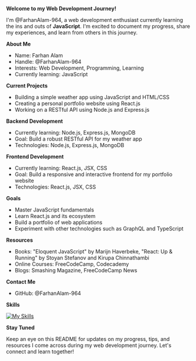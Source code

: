 **Welcome to my Web Development Journey!**

I'm @FarhanAlam-964, a web development enthusiast currently learning the ins and outs of **JavaScript**. I'm excited to document my progress, share my experiences, and learn from others in this journey.

**About Me**

* Name: Farhan Alam
* Handle: @FarhanAlam-964
* Interests: Web Development, Programming, Learning
* Currently learning: JavaScript

**Current Projects**

* Building a simple weather app using JavaScript and HTML/CSS
* Creating a personal portfolio website using React.js
* Working on a RESTful API using Node.js and Express.js

**Backend Development**

* Currently learning: Node.js, Express.js, MongoDB
* Goal: Build a robust RESTful API for my weather app
* Technologies: Node.js, Express.js, MongoDB

**Frontend Development**

* Currently learning: React.js, JSX, CSS
* Goal: Build a responsive and interactive frontend for my portfolio website
* Technologies: React.js, JSX, CSS

**Goals**

* Master JavaScript fundamentals
* Learn React.js and its ecosystem
* Build a portfolio of web applications
* Experiment with other technologies such as GraphQL and TypeScript

**Resources**

* Books: "Eloquent JavaScript" by Marijn Haverbeke, "React: Up & Running" by Stoyan Stefanov and Kirupa Chinnathambi
* Online Courses: FreeCodeCamp, Codecademy
* Blogs: Smashing Magazine, FreeCodeCamp News

**Contact Me**

* GitHub: @FarhanAlam-964

**Skills**

[![My Skills](https://skillicons.dev/icons?i=c,cpp,py,js,html,css,react,django,flask,sql)](https://skillicons.dev)

**Stay Tuned**

Keep an eye on this README for updates on my progress, tips, and resources I come across during my web development journey. Let's connect and learn together!
